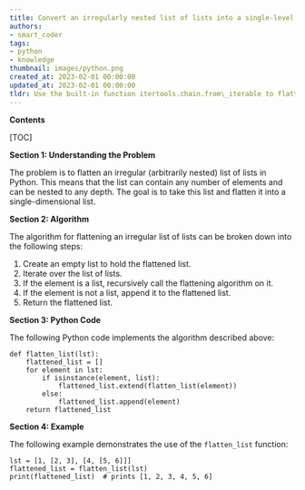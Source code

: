 ```yaml
---
title: Convert an irregularly nested list of lists into a single-level list
authors:
- smart_coder
tags:
- python
- knowledge
thumbnail: images/python.png
created_at: 2023-02-01 00:00:00
updated_at: 2023-02-01 00:00:00
tldr: Use the built-in function itertools.chain.from\_iterable to flatten an irregular (arbitrarily nested) list of lists in Python.
---
```


**Contents**

[TOC]

**Section 1: Understanding the Problem**

The problem is to flatten an irregular (arbitrarily nested) list of lists in Python. This means that the list can contain any number of elements and can be nested to any depth. The goal is to take this list and flatten it into a single-dimensional list.

**Section 2: Algorithm**

The algorithm for flattening an irregular list of lists can be broken down into the following steps:

1. Create an empty list to hold the flattened list.
2. Iterate over the list of lists.
3. If the element is a list, recursively call the flattening algorithm on it.
4. If the element is not a list, append it to the flattened list.
5. Return the flattened list.

**Section 3: Python Code**

The following Python code implements the algorithm described above:

```
def flatten_list(lst):
    flattened_list = []
    for element in lst:
        if isinstance(element, list):
            flattened_list.extend(flatten_list(element))
        else:
            flattened_list.append(element)
    return flattened_list
```

**Section 4: Example**

The following example demonstrates the use of the `flatten_list` function:

```
lst = [1, [2, 3], [4, [5, 6]]]
flattened_list = flatten_list(lst)
print(flattened_list)  # prints [1, 2, 3, 4, 5, 6]
```
